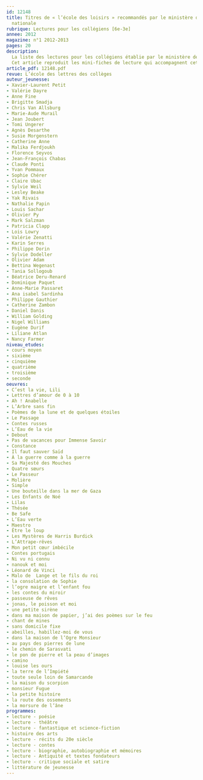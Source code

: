 ```yaml
---
id: 12148
title: Titres de « l’école des loisirs » recommandés par le ministère de l’Éducation
  nationale
rubrique: Lectures pour les collégiens [6e-3e]
annee: 2012
magazine: n°1 2012-2013
pages: 20
description: 
  La liste des lectures pour les collégiens établie par le ministère de l’Éducation nationale pour la rentrée 2012 propose une série d’ouvrages destinés à « enrichir l’expérience des élèves et vient compléter les titres de la littérature patrimoniale des programmes du collège ». Cette liste de récits, romans, contes, pièces de théâtre, recueils de poésies, bandes dessinées présente les ouvrages conseillés par niveaux de classe et « s’enrichira, dès la rentrée 2012, en fonction des propositions du comité de lecture et du renouvellement des productions éditoriales ». Ces titres sont, pour la plupart, « des ouvrages récents de littérature de jeunesse ou des ouvrages jugés accessibles à des collégiens et dont la qualité suscite le plaisir de lire ».
  Cet article reproduit les mini-fiches de lecture qui accompagnent cette sélection sur le site Eduscol.
article_pdf: 12148.pdf
revue: L’école des lettres des collèges
auteur_jeunesse:
- Xavier-Laurent Petit
- Valérie Dayre
- Anne Fine
- Brigitte Smadja
- Chris Van Allsburg
- Marie-Aude Murail
- Jean Joubert
- Tomi Ungerer
- Agnès Desarthe
- Susie Morgenstern
- Catherine Anne
- Malika Ferdjoukh
- Florence Seyvos
- Jean-François Chabas
- Claude Ponti
- Yvan Pommaux
- Sophie Chérer
- Claire Ubac
- Sylvie Weil
- Lesley Beake
- Yak Rivais
- Nathalie Papin
- Louis Sachar
- Olivier Py
- Mark Salzman
- Patricia Clapp
- Lois Lowry
- Valérie Zenatti
- Karin Serres
- Philippe Dorin
- Sylvie Dodeller
- Olivier Adam
- Bettina Wegenast
- Tania Sollogoub
- Béatrice Deru-Renard
- Dominique Paquet
- Anne-Marie Passaret
- Ana isabel Sardinha
- Philippe Gauthier
- Catherine Zambon
- Daniel Danis
- William Golding
- Nigel Williams
- Eugène Durif
- Liliane Atlan
- Nancy Farmer
niveau_etudes:
- cours moyen
- sixième
- cinquième
- quatrième
- troisième
- seconde
oeuvres:
- C’est la vie, Lili
- Lettres d’amour de 0 à 10
- Ah ! Anabelle
- L’Arbre sans fin
- Poèmes de la lune et de quelques étoiles
- Le Passage
- Contes russes
- L’Eau de la vie
- Debout
- Pas de vacances pour Immense Savoir
- Constance
- Il faut sauver Saïd
- À la guerre comme à la guerre
- Sa Majesté des Mouches
- Quatre sœurs
- Le Passeur
- Molière
- Simple
- Une bouteille dans la mer de Gaza
- Les Enfants de Noé
- Lilas
- Thésée
- Be Safe
- L’Eau verte
- Maestro
- Être le loup
- Les Mystères de Harris Burdick
- L’Attrape-rêves
- Mon petit cœur imbécile
- Contes portugais
- Ni vu ni connu
- nanouk et moi
- Léonard de Vinci
- Malo de  Lange et le fils du roi
- la consolation de Sophie
- l’ogre maigre et l’enfant fou
- les contes du miroir
- passeuse de rêves
- jonas, le poisson et moi
- une petite sirène
- dans ma maison de papier, j’ai des poèmes sur le feu
- chant de mines
- sans domicile fixe
- abeilles, habillez-moi de vous
- dans la maison de l’Ogre Monsieur
- au pays des pierres de lune
- le chemin de Sarasvati
- le pon de pierre et la peau d’images
- camino
- louise les ours
- la terre de l’Impiété
- toute seule loin de Samarcande
- la maison du scorpion
- monsieur Fugue
- la petite histoire
- la route des ossements
- la morsure de l’âne
programmes:
- lecture - poésie
- lecture - théâtre
- lecture - fantastique et science-fiction
- histoire des arts
- lecture - récits du 20e siècle
- lecture - contes
- lecture - biographie, autobiographie et mémoires
- lecture - Antiquité et textes fondateurs
- lecture - critique sociale et satire
- littérature de jeunesse
---
```

